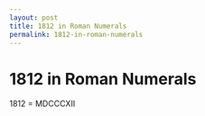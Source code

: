 ```yaml
---
layout: post
title: 1812 in Roman Numerals
permalink: 1812-in-roman-numerals
---
```


# 1812 in Roman Numerals

1812 = MDCCCXII
